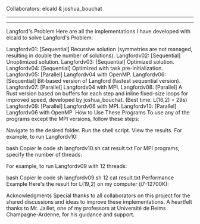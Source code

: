 Collaborators: elcald & joshua_bouchat

<hr></hr>

--------------

Langford's Problem
Here are all the implementations I have developed with elcald to solve Langford's Problem:

Langfordv01: [Sequential] Recursive solution (symmetries are not managed, resulting in double the number of solutions).
Langfordv02: [Sequential] Unoptimized solution.
Langfordv03: [Sequential] Optimized solution.
Langfordv04: [Sequential] Optimized with task pre-initialization.
Langfordv05: [Parallel] Langfordv04 with OpenMP.
Langfordv06: [Sequential] Bit-based version of Langford (fastest sequential version).
Langfordv07: [Parallel] Langfordv04 with MPI.
Langfordv08: [Parallel] A Rust version based on buffers for each step and inline fixed-size loops for improved speed, developed by joshua_bouchat.
(Best time: L(16,2) = 29s)
Langfordv09: [Parallel] Langfordv06 with MPI.
Langfordv10: [Parallel] Langfordv06 with OpenMP.
How to Use These Programs
To use any of the programs except the MPI versions, follow these steps:

Navigate to the desired folder.
Run the shell script.
View the results.
For example, to run Langfordv10:

bash
Copier le code
sh langfordv10.sh
cat result.txt
For MPI programs, specify the number of threads:

For example, to run Langfordv09 with 12 threads:

bash
Copier le code
sh langfordv09.sh 12
cat result.txt
Performance Example
Here's the result for L(19,2) on my computer (i7-12700K):


Acknowledgments
Special thanks to all collaborators on this project for the shared discussions and ideas to improve these implementations.
A heartfelt thanks to Mr. Jaillet, one of my professors at Université de Reims Champagne-Ardenne, for his guidance and support.
